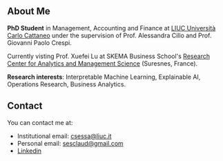 ## About Me
<strong>PhD Student</strong> in Management, Accounting and Finance at [LIUC Università Carlo Cattaneo](https://www.liuc.it/) under the supervision of Prof. Alessandra Cillo and Prof. Giovanni Paolo Crespi.

Currently visting Prof. Xuefei Lu at SKEMA Business School's [Research Center for Analytics and Management Science](https://www.skema.edu/faculty-and-research/projects/presentation-prism) (Suresnes, France).

<strong>Research interests</strong>: Interpretable Machine Learning, Explainable AI, Operations Research, Business Analytics.


## Contact
You can contact me at:
* Institutional email: [csessa@liuc.it](mailto:csessa@liuc.it)
* Personal email: [sesclaud@gmail.com](mailto:sesclaud@gmail.com)
* [Linkedin](https://www.linkedin.com/in/claudiasessa/)
